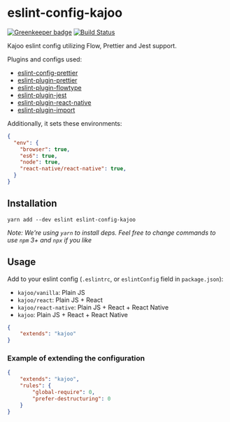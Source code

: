 # eslint-config-kajoo

[![Greenkeeper badge](https://badges.greenkeeper.io/kajoo/eslint-config-kajoo.svg)](https://greenkeeper.io/)
[![Build Status](https://travis-ci.org/kajoo/eslint-config-kajoo.svg?branch=master)](https://travis-ci.org/kajoo/eslint-config-kajoo)

Kajoo eslint config utilizing Flow, Prettier and Jest support.

Plugins and configs used:
* [eslint-config-prettier](https://yarnpkg.com/en/package/eslint-config-prettier)
* [eslint-plugin-prettier](https://yarnpkg.com/en/package/eslint-plugin-prettier)
* [eslint-plugin-flowtype](https://yarnpkg.com/en/package/eslint-plugin-flowtype)
* [eslint-plugin-jest](https://yarnpkg.com/en/package/eslint-plugin-jest)
* [eslint-plugin-react-native](https://yarnpkg.com/en/package/eslint-plugin-react-native)
* [eslint-plugin-import](https://yarnpkg.com/en/package/eslint-plugin-import)

Additionally, it sets these environments:
```json
{
  "env": {
    "browser": true,
    "es6": true,
    "node": true,
    "react-native/react-native": true,
  }
}
```

## Installation

```
yarn add --dev eslint eslint-config-kajoo
```

*Note: We're using `yarn` to install deps. Feel free to change commands to use `npm` 3+ and `npx` if you like*

## Usage

Add to your eslint config (`.eslintrc`, or `eslintConfig` field in `package.json`):
- `kajoo/vanilla`: Plain JS
- `kajoo/react`: Plain JS + React
- `kajoo/react-native`: Plain JS + React + React Native
- `kajoo`: Plain JS + React + React Native

```json
{
    "extends": "kajoo"
}
```

### Example of extending the configuration

```json
{
    "extends": "kajoo",
    "rules": {
        "global-require": 0,
        "prefer-destructuring": 0
    }
}
```
